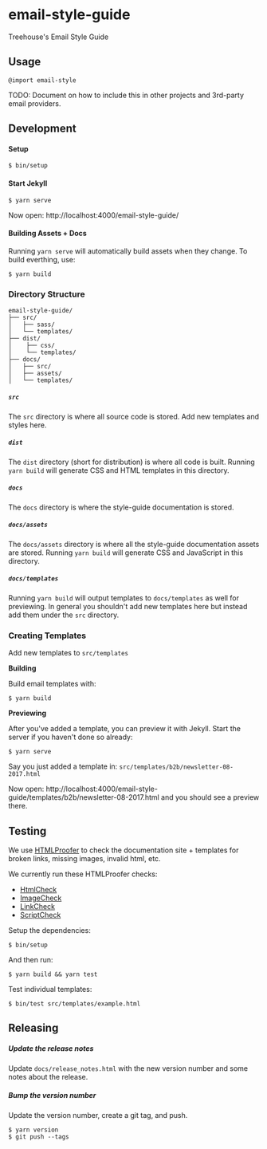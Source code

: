 # email-style-guide
Treehouse's Email Style Guide

## Usage

```
@import email-style
```

TODO: Document on how to include this in other projects and 3rd-party email providers.

## Development

#### Setup

```
$ bin/setup
```

#### Start Jekyll

```
$ yarn serve
```

Now open: http://localhost:4000/email-style-guide/

#### Building Assets + Docs

Running `yarn serve` will automatically build assets when they change.  To build everthing, use:

```
$ yarn build
```

### Directory Structure

```
email-style-guide/
├── src/
│   ├── sass/
│   └── templates/
├── dist/
│    ├── css/
│    └── templates/
├── docs/
│   ├── src/
│   ├── assets/
│   └── templates/
```

#####  `src`

The `src` directory is where all source code is stored. Add new templates and styles here.

##### `dist`

The `dist` directory (short for distribution) is where all code is built. Running `yarn build` will generate CSS and HTML templates in this directory.

##### `docs`

The `docs` directory is where the style-guide documentation is stored.

##### `docs/assets`

The `docs/assets` directory is where all the style-guide documentation assets are stored.  Running `yarn build` will generate CSS and JavaScript in this directory.

##### `docs/templates`

Running `yarn build` will output templates to `docs/templates` as well for previewing.  In general you shouldn't add new templates here but instead add them under the `src` directory.

### Creating Templates

Add new templates to `src/templates`

**Building**

Build email templates with:

```
$ yarn build
```

**Previewing**

After you've added a template, you can preview it with Jekyll. Start the server if you haven't done so already:

```
$ yarn serve
```

Say you just added a template in: `src/templates/b2b/newsletter-08-2017.html`

Now open: http://localhost:4000/email-style-guide/templates/b2b/newsletter-08-2017.html and you should see a preview there.

## Testing

We use [HTMLProofer](https://github.com/gjtorikian/html-proofer) to check the documentation site + templates for broken links, missing images, invalid html, etc.

We currently run these HTMLProofer checks:

* [HtmlCheck](https://github.com/gjtorikian/html-proofer#html)
* [ImageCheck](https://github.com/gjtorikian/html-proofer#images)
* [LinkCheck](https://github.com/gjtorikian/html-proofer#links)
* [ScriptCheck](https://github.com/gjtorikian/html-proofer#scripts)

Setup the dependencies:

```
$ bin/setup
```

And then run:

```
$ yarn build && yarn test
```

Test individual templates:

```
$ bin/test src/templates/example.html
```

## Releasing

##### Update the release notes

Update `docs/release_notes.html` with the new version number and some notes about the release.

##### Bump the version number

Update the version number, create a git tag, and push.

```
$ yarn version
$ git push --tags
```
